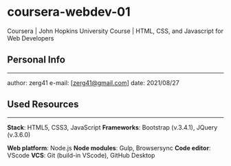 # coursera-webdev-01
Coursera | John Hopkins University Course | HTML, CSS, and Javascript for Web Developers

## Personal Info
-----------------
author: zerg41
e-mail: [zerg41@gmail.com]
date: 2021/08/27

## Used Resources
-----------------
**Stack**: HTML5, CSS3, JavaScript
**Frameworks**: Bootstrap (v.3.4.1), JQuery (v.3.6.0)

**Web platform**: Node.js
**Node modules**: Gulp, Browsersync
**Code editor**: VScode
**VCS**: Git (build-in VScode), GitHub Desktop
